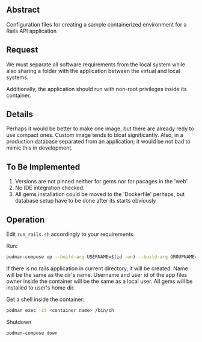 ## Abstract
Configuration files for creating a sample containerized environment for a Rails API application

## Request

We must separate all software requirements from the local system while also sharing a folder with the application between the virtual and local systems. 

Additionally, the application should run with non-root privileges inside its container.

## Details 

Perhaps it would be better to make one image, but there are already redy to use compact ones. Custom image tends to bloat significantly.  Also, in a production database separated from an application; it would be not bad to mimic this in development. 

## To Be Implemented

1. Versions are not pinned neither for gems nor for pacages in the 'web'.
2. No IDE integration checked. 
3. All gems installation could be moved to the 'Dockerfile' perhaps, but database setup have to be done after its starts obviously

## Operation

Edit `run_rails.sh` accordingly to your requirements.  

Run:
```sh
podman-compose up --build-arg USERNAME=$(id -un) --build-arg GROUPNAME=$(id -gn) --build-arg USERID=$(id -u) --build-arg GROUPID=$(id -g) --build-arg APPDIR=${PWD##*/}
```
If there is no rails application in current directory, it will be created. Name will be the same as the dir's name.
Username and user id of the app files owner inside the container will be the same as a local user. All gems will be installed to user's home dir. 

Get a shell inside the container:

```sh
podman exec -it <container name> /bin/sh
```

Shutdown
```sh
podman-compose down
```
